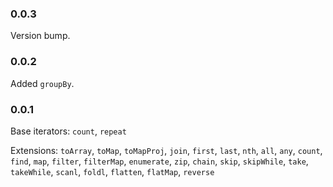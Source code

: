 ### 0.0.3

Version bump.

### 0.0.2

Added `groupBy`.

### 0.0.1

Base iterators: `count`, `repeat`

Extensions: `toArray`, `toMap`, `toMapProj`, `join`, `first`, `last`, `nth`, `all`, `any`, `count`, `find`, `map`, `filter`, `filterMap`, `enumerate`, `zip`, `chain`, `skip`, `skipWhile`, `take`, `takeWhile`, `scanl`, `foldl`, `flatten`, `flatMap`, `reverse`
